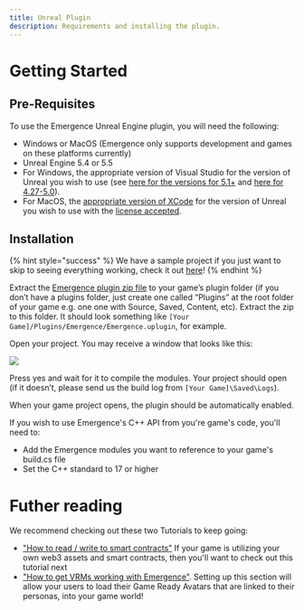 ```yaml
---
title: Unreal Plugin
description: Requirements and installing the plugin.
---
```


# Getting Started

## Pre-Requisites

To use the Emergence Unreal Engine plugin, you will need the following:

* Windows or MacOS (Emergence only supports development and games on these platforms currently)
* Unreal Engine 5.4 or 5.5
* For Windows, the appropriate version of Visual Studio for the version of Unreal you wish to use (see [here for the versions for 5.1+](https://docs.unrealengine.com/5.3/en-US/setting-up-visual-studio-development-environment-for-cplusplus-projects-in-unreal-engine/) and [here for 4.27-5.0](https://docs.unrealengine.com/5.1/en-US/setting-up-visual-studio-development-environment-for-cplusplus-projects-in-unreal-engine/)).
* For MacOS, the [appropriate version of XCode](https://docs.unrealengine.com/5.2/en-US/macos-development-requirements-for-unreal-engine/) for the version of Unreal you wish to use with the [license accepted](https://apple.stackexchange.com/a/213151).

## Installation

{% hint style="success" %}
We have a sample project if you just want to skip to seeing everything working, check it out [here](../sample-project.md)!
{% endhint %}

Extract the [Emergence plugin zip file](https://github.com/CrucibleNetworksLtd/EmergenceSDKUnreal/releases) to your game’s plugin folder (if you don’t have a plugins folder, just create one called “Plugins” at the root folder of your game e.g. one one with Source, Saved, Content, etc). Extract the zip to this folder. It should look something like `[Your Game]/Plugins/Emergence/Emergence.uplugin`, for example.

Open your project. You may receive a window that looks like this:

![](<../../../.gitbook/assets/image (5) (3) (1).png>)

Press yes and wait for it to compile the modules. Your project should open (if it doesn’t, please send us the build log from `[Your Game]\Saved\Logs`).

When your game project opens, the plugin should be automatically enabled.

If you wish to use Emergence's C++ API from you're game's code, you'll need to:

* Add the Emergence modules you want to reference to your game's build.cs file 
* Set the C++ standard to 17 or higher

# Futher reading

We recommend checking out these two Tutorials to keep going:

* ["How to read / write to smart contracts"](../sample-code/how-to-read-write-to-smart-contracts.md) If your game is utilizing your own web3 assets and smart contracts, then you'll want to check out this tutorial next
* ["How to get VRMs working with Emergence"](../sample-code/avatar-system-how-to-get-vrms-working-with-emergence.md). Setting up this section will allow your users to load their Game Ready Avatars that are linked to their personas, into your game world!

